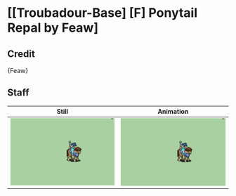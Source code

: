 # [\[Troubadour-Base\] \[F\] Ponytail Repal by Feaw]

## Credit

{Feaw}
	
## Staff

| Still | Animation |
| :---: | :-------: |
| ![Staff still](./Staff_000.png) | ![Staff animation](./Staff.gif) |
